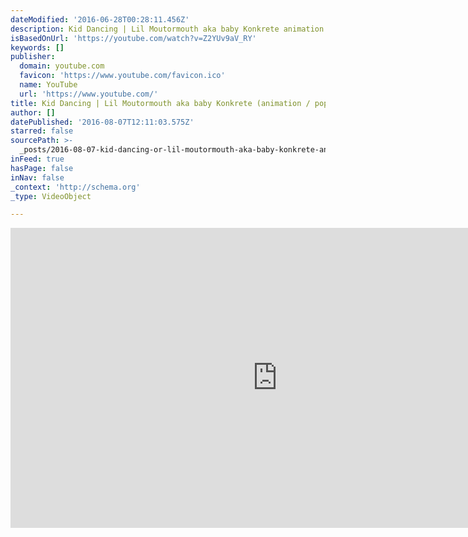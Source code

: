 ```yaml
---
dateModified: '2016-06-28T00:28:11.456Z'
description: Kid Dancing | Lil Moutormouth aka baby Konkrete animation
isBasedOnUrl: 'https://youtube.com/watch?v=Z2YUv9aV_RY'
keywords: []
publisher:
  domain: youtube.com
  favicon: 'https://www.youtube.com/favicon.ico'
  name: YouTube
  url: 'https://www.youtube.com/'
title: Kid Dancing | Lil Moutormouth aka baby Konkrete (animation / popping)
author: []
datePublished: '2016-08-07T12:11:03.575Z'
starred: false
sourcePath: >-
  _posts/2016-08-07-kid-dancing-or-lil-moutormouth-aka-baby-konkrete-animation.md
inFeed: true
hasPage: false
inNav: false
_context: 'http://schema.org'
_type: VideoObject

---
```

<iframe src="https://cdn.embedly.com/widgets/media.html?src=https%3A%2F%2Fwww.youtube.com%2Fembed%2FZ2YUv9aV_RY%3Ffeature%3Doembed&amp;url=http%3A%2F%2Fwww.youtube.com%2Fwatch%3Fv%3DZ2YUv9aV_RY&amp;image=https%3A%2F%2Fi.ytimg.com%2Fvi%2FZ2YUv9aV_RY%2Fhqdefault.jpg&amp;key=b7d04c9b404c499eba89ee7072e1c4f7&amp;type=text%2Fhtml&amp;schema=youtube" width="854" height="480" scrolling="no" frameborder="0" allowfullscreen="" style=""></iframe>